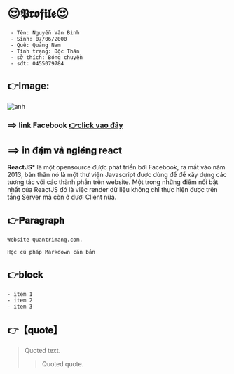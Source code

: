 # 😍𝕻𝖗𝖔𝖋𝖎𝖑𝖊😍
```
 - Tên: Nguyễn Văn Bình
 - Sinh: 07/06/2000
 - Quê: Quảng Nam
 - Tình trạng: Độc Thân
 - sở thích: Bóng chuyền
 - sđt: 0455079784
```
##  👉Image:
![anh](https://scontent.fdad2-1.fna.fbcdn.net/v/t39.30808-6/277178252_3009652899345664_6213376923791461180_n.jpg?_nc_cat=107&ccb=1-5&_nc_sid=09cbfe&_nc_ohc=78cspMS86TIAX9cWNgz&_nc_ht=scontent.fdad2-1.fna&oh=00_AT-zWAXJM0Y1sXJ7Xz2DZZ5GgjoDchmlYeTloObl4F7ghA&oe=62702C38)


### ==> link Facebook    [ 👉click vao đây](https://www.facebook.com/binhnguyen070690/)
  

## ==> in đ𝐚̣̂𝐦 𝐯𝐚̀ 𝐧𝐠𝐢𝐞̂𝐧𝐠 react

**ReactJS***  là một opensource được phát triển bởi Facebook, ra mắt vào năm 2013, bản thân nó là một thư viện Javascript được dùng để để xây dựng các tương tác với các thành phần trên website. Một trong những điểm nổi bật nhất của ReactJS đó là việc render dữ liệu không chỉ thực hiện được trên tầng Server mà còn ở dưới Client nữa.

## 👉𝐏𝐚𝐫𝐚𝐠𝐫𝐚𝐩𝐡
```
Website Quantrimang.com.

Học cú pháp Markdown căn bản
```
 ## 👉b𝐥𝐨𝐜𝐤
```
- item 1
- item 2
- item 3
```
## 👉【𝐪𝐮𝐨𝐭𝐞】

> Quoted text.
> > Quoted quote.
